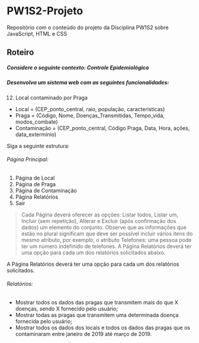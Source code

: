 
# PW1S2-Projeto

Repositório com o conteúdo do projeto da Disciplina PW1S2 sobre JavaScript, HTML e CSS

## Roteiro

##### Considere o seguinte contexto: Controle Epidemiológico

##### Desenvolva um sistema web com as seguintes funcionalidades:

12. Local contaminado por Praga
- Local = (CEP_ponto_central, raio, população, características)
- Praga = (Código, Nome, Doenças_Transmitidas, Tempo_vida, modos_combate)
- Contaminação = (CEP_ponto_central, Código Praga, Data, Hora, ações, data_extermínio)

Siga a seguinte estrutura:

###### Página Principal:

1. Página de Local
2. Página de Praga
3. Página de Contaminação
4. Página Relatórios
5. Sair

> Cada Página deverá oferecer as opções: Listar todos, Listar um, Incluir (sem repetição), Alterar e Excluir (após confirmação dos dados) um elemento do conjunto. Observe que as informações que estão no plural significam que deve ser possível incluir vários itens do mesmo atributo, por exemplo, o atributo Telefones: uma pessoa pode ter um número indefinido de telefones. A Página Relatórios deverá ter uma opção para cada um dos relatórios solicitados abaixo.

A Página Relatórios deverá ter uma opção para cada um dos relatórios solicitados.
 
###### Relatórios:

- Mostrar todos os dados das pragas que transmitem mais do que X doenças, sendo X fornecido pelo usuário;
- Mostrar todas as pragas que transmitem uma determinada doença fornecida pelo usuário;
- Mostrar todos os dados dos locais e todos os dados das pragas que os contaminaram entre janeiro de 2019 até março de 2019.

